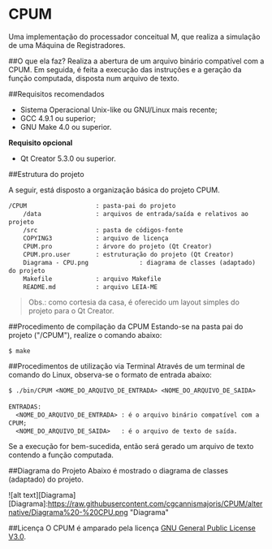 # CPUM
Uma implementação do processador conceitual M, que realiza a simulação de uma Máquina de Registradores.

##O que ela faz?
Realiza a abertura de um arquivo binário compatível com a CPUM. Em seguida, é feita a execução das instruções
e a geração da função computada, disposta num arquivo de texto.

##Requisitos recomendados
* Sistema Operacional Unix-like ou GNU/Linux mais recente;
* GCC 4.9.1 ou superior;
* GNU Make 4.0 ou superior.

**Requisito opcional**
* Qt Creator 5.3.0 ou superior.

##Estrutura do projeto

A seguir, está disposto a organização básica do projeto CPUM.

	/CPUM					: pasta-pai do projeto	
		/data				: arquivos de entrada/saída e relativos ao projeto
		/src				: pasta de códigos-fonte
		COPYING3			: arquivo de licença
		CPUM.pro    		: árvore do projeto (Qt Creator)
		CPUM.pro.user		: estruturação do projeto (Qt Creator)
		Diagrama - CPU.png              : diagrama de classes (adaptado) do projeto
		Makefile			: arquivo Makefile
		README.md			: arquivo LEIA-ME

> Obs.: como cortesia da casa, é oferecido um layout simples do projeto para o Qt Creator.

##Procedimento de compilação da CPUM
Estando-se na pasta pai do projeto ("/CPUM"), realize o comando abaixo:

	$ make

##Procedimentos de utilização via Terminal
Através de um terminal de comando do Linux, observa-se o formato de entrada abaixo:

	$ ./bin/CPUM <NOME_DO_ARQUIVO_DE_ENTRADA> <NOME_DO_ARQUIVO_DE_SAIDA>
	
	ENTRADAS:
	  <NOME_DO_ARQUIVO_DE_ENTRADA> : é o arquivo binário compatível com a CPUM;
	  <NOME_DO_ARQUIVO_DE_SAIDA>   : é o arquivo de texto de saída.

Se a execução for bem-sucedida, então será gerado um arquivo de texto contendo a função computada.

##Diagrama do Projeto
Abaixo é mostrado o diagrama de classes (adaptado) do projeto.

![alt text][Diagrama]
[Diagrama]:https://raw.githubusercontent.com/cgcannismajoris/CPUM/alternative/Diagrama%20-%20CPU.png "Diagrama"

##Licença
O CPUM é amparado pela licença [GNU General Public License V3.0](https://www.gnu.org/licenses/gpl.txt).

